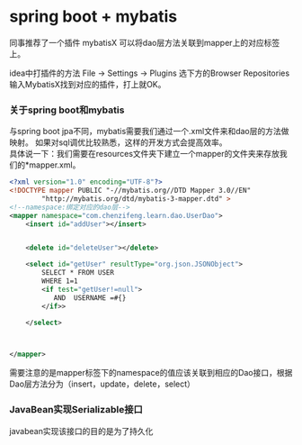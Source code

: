 # spring boot + mybatis
同事推荐了一个插件 mybatisX 
可以将dao层方法关联到mapper上的对应标签上。

idea中打插件的方法 File -> Settings -> Plugins 选下方的Browser Repositories 输入MybatisX找到对应的插件，打上就OK。

### 关于spring boot和mybatis
与spring boot jpa不同，mybatis需要我们通过一个.xml文件来和dao层的方法做映射。
如果对sql调优比较熟悉，这样的开发方式会提高效率。  
具体说一下：我们需要在resources文件夹下建立一个mapper的文件夹来存放我们的*mapper.xml。
```xml
<?xml version="1.0" encoding="UTF-8"?>
<!DOCTYPE mapper PUBLIC "-//mybatis.org//DTD Mapper 3.0//EN"
        "http://mybatis.org/dtd/mybatis-3-mapper.dtd" >
<!--namespace:绑定对应的dao层-->
<mapper namespace="com.chenzifeng.learn.dao.UserDao">
    <insert id="addUser"></insert>


    <delete id="deleteUser"></delete>

    <select id="getUser" resultType="org.json.JSONObject">
        SELECT * FROM USER
        WHERE 1=1
        <if test="getUser!=null">
           AND  USERNAME =#{}
        </if>>

    </select>



</mapper>
```
需要注意的是mapper标签下的namespace的值应该关联到相应的Dao接口，根据Dao层方法分为（insert，update，delete，select）



### JavaBean实现Serializable接口
javabean实现该接口的目的是为了持久化